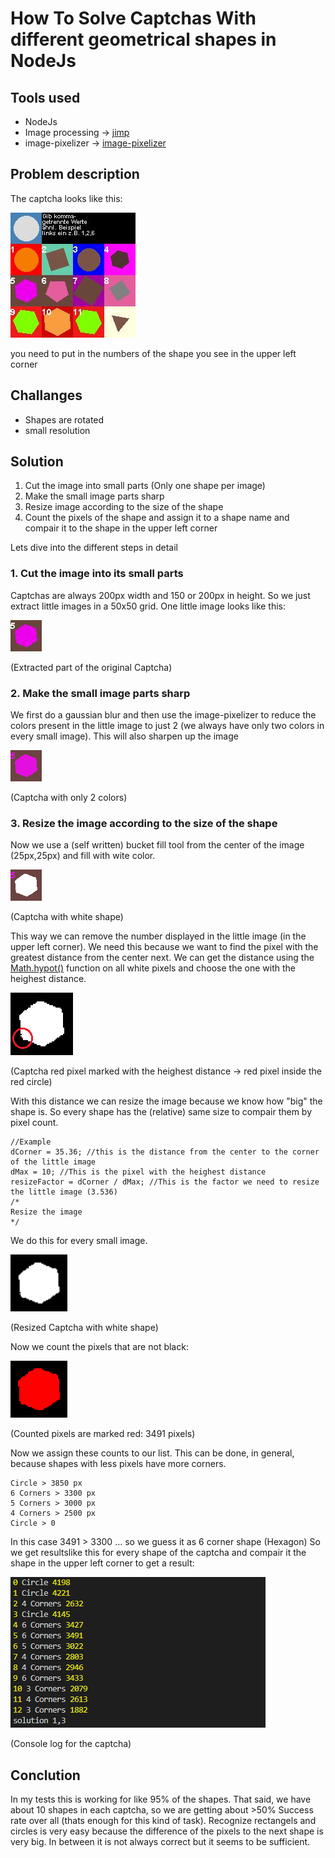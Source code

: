 # How To Solve Captchas With different geometrical shapes in NodeJs #

## Tools used ##
* NodeJs
* Image processing -> [jimp](https://github.com/oliver-moran/jimp)
* image-pixelizer -> [image-pixelizer](https://www.npmjs.com/package/image-pixelizer)

## Problem description ##

The captcha looks like this:

![ks](/docs/filejoker.png)

you need to put in the numbers of the shape you see in the upper left corner

## Challanges ##
* Shapes are rotated
* small resolution

## Solution ##
1. Cut the image into small parts (Only one shape per image)
2. Make the small image parts sharp
3. Resize image according to the size of the shape
4. Count the pixels of the shape and assign it to a shape name and compair it to the shape in the upper left corner

Lets dive into the different steps in detail

### 1. Cut the image into its small parts ###
Captchas are always 200px width and 150 or 200px in height. So we just extract little images in a 50x50 grid. One little image looks like this:

![ks](/docs/out5.png)

(Extracted part of the original Captcha)

### 2. Make the small image parts sharp ###
We first do a gaussian blur and then use the image-pixelizer to reduce the colors present in the little image to just 2 (we always have only two colors in every small image).
This will also sharpen up the image

![ks](/docs/out5_1.png)

(Captcha with only 2 colors)

### 3. Resize the image according to the size of the shape ###
Now we use a (self written) bucket fill tool from the center of the image (25px,25px) and fill with wite color.

![ks](/docs/out5_2.png)

(Captcha with white shape)


This way we can remove the number displayed in the little image (in the upper left corner). We need this because we want to find the pixel with the greatest distance from the center next. We can get the distance using the [Math.hypot()](https://developer.mozilla.org/en-US/docs/Web/JavaScript/Reference/Global_Objects/Math/hypot?retiredLocale=de) function on all white pixels and choose the one with the heighest distance.

![ks](/docs/out5_3_withDistance.png)

(Captcha red pixel marked with the heighest distance -> red pixel inside the red circle)


With this distance we can resize the image because we know how "big" the shape is. So every shape has the (relative) same size to compair them by pixel count. 

```
//Example
dCorner = 35.36; //this is the distance from the center to the corner of the little image
dMax = 10; //This is the pixel with the heighest distance
resizeFactor = dCorner / dMax; //This is the factor we need to resize the little image (3.536)
/*
Resize the image
*/
```
We do this for every small image.

![ks](/docs/out5_4.png)

(Resized Captcha with white shape)

Now we count the pixels that are not black:

![ks](/docs/out5_5.png)

(Counted pixels are marked red: 3491 pixels)

Now we assign these counts to our list. This can be done, in general, because shapes with less pixels have more corners.

```
Circle > 3850 px
6 Corners > 3300 px
5 Corners > 3000 px
4 Corners > 2500 px
Circle > 0
```

In this case 3491 > 3300 ... so we guess it as 6 corner shape (Hexagon) 
So we get resultslike this for every shape of the captcha and compair it the shape in the upper left corner to get a result:

![ks](/docs/consoleOutFilejoker.PNG)

(Console log for the captcha)


## Conclution ##

In my tests this is working for like 95% of the shapes. That said, we have about 10 shapes in each captcha, so we are getting about >50% Success rate over all (thats enough for this kind of task). Recognize rectangels and circles is very easy because the difference of the pixels to the next shape is very big. 
In between it is not always correct but it seems to be sufficient. 

